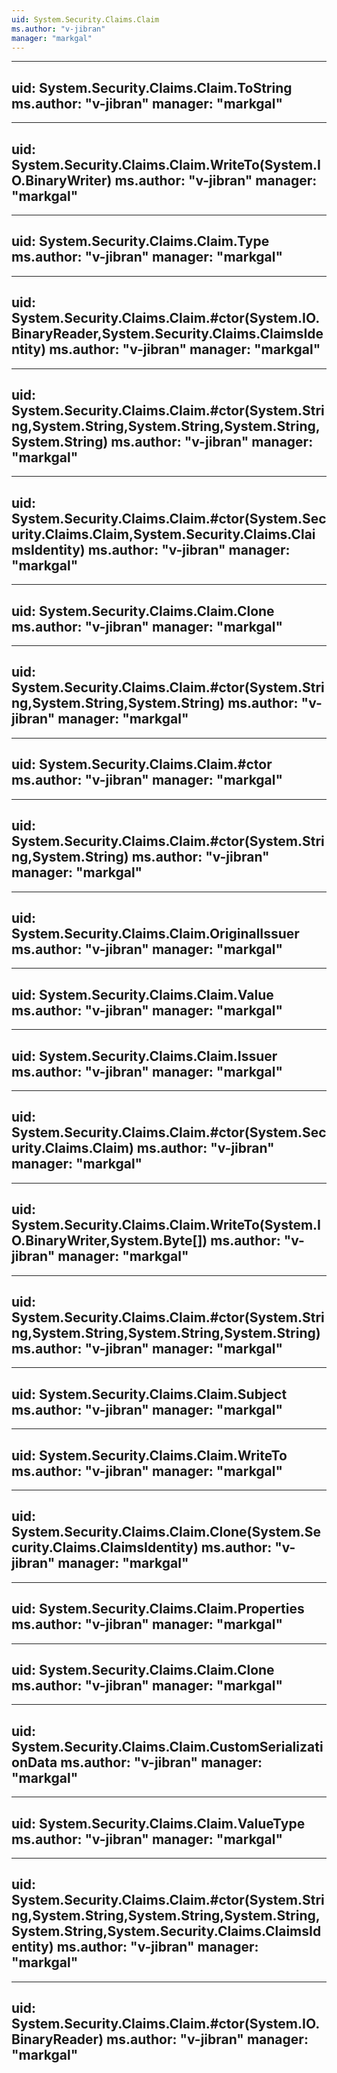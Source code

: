 ```yaml
---
uid: System.Security.Claims.Claim
ms.author: "v-jibran"
manager: "markgal"
---
```


---
uid: System.Security.Claims.Claim.ToString
ms.author: "v-jibran"
manager: "markgal"
---

---
uid: System.Security.Claims.Claim.WriteTo(System.IO.BinaryWriter)
ms.author: "v-jibran"
manager: "markgal"
---

---
uid: System.Security.Claims.Claim.Type
ms.author: "v-jibran"
manager: "markgal"
---

---
uid: System.Security.Claims.Claim.#ctor(System.IO.BinaryReader,System.Security.Claims.ClaimsIdentity)
ms.author: "v-jibran"
manager: "markgal"
---

---
uid: System.Security.Claims.Claim.#ctor(System.String,System.String,System.String,System.String,System.String)
ms.author: "v-jibran"
manager: "markgal"
---

---
uid: System.Security.Claims.Claim.#ctor(System.Security.Claims.Claim,System.Security.Claims.ClaimsIdentity)
ms.author: "v-jibran"
manager: "markgal"
---

---
uid: System.Security.Claims.Claim.Clone
ms.author: "v-jibran"
manager: "markgal"
---

---
uid: System.Security.Claims.Claim.#ctor(System.String,System.String,System.String)
ms.author: "v-jibran"
manager: "markgal"
---

---
uid: System.Security.Claims.Claim.#ctor
ms.author: "v-jibran"
manager: "markgal"
---

---
uid: System.Security.Claims.Claim.#ctor(System.String,System.String)
ms.author: "v-jibran"
manager: "markgal"
---

---
uid: System.Security.Claims.Claim.OriginalIssuer
ms.author: "v-jibran"
manager: "markgal"
---

---
uid: System.Security.Claims.Claim.Value
ms.author: "v-jibran"
manager: "markgal"
---

---
uid: System.Security.Claims.Claim.Issuer
ms.author: "v-jibran"
manager: "markgal"
---

---
uid: System.Security.Claims.Claim.#ctor(System.Security.Claims.Claim)
ms.author: "v-jibran"
manager: "markgal"
---

---
uid: System.Security.Claims.Claim.WriteTo(System.IO.BinaryWriter,System.Byte[])
ms.author: "v-jibran"
manager: "markgal"
---

---
uid: System.Security.Claims.Claim.#ctor(System.String,System.String,System.String,System.String)
ms.author: "v-jibran"
manager: "markgal"
---

---
uid: System.Security.Claims.Claim.Subject
ms.author: "v-jibran"
manager: "markgal"
---

---
uid: System.Security.Claims.Claim.WriteTo
ms.author: "v-jibran"
manager: "markgal"
---

---
uid: System.Security.Claims.Claim.Clone(System.Security.Claims.ClaimsIdentity)
ms.author: "v-jibran"
manager: "markgal"
---

---
uid: System.Security.Claims.Claim.Properties
ms.author: "v-jibran"
manager: "markgal"
---

---
uid: System.Security.Claims.Claim.Clone
ms.author: "v-jibran"
manager: "markgal"
---

---
uid: System.Security.Claims.Claim.CustomSerializationData
ms.author: "v-jibran"
manager: "markgal"
---

---
uid: System.Security.Claims.Claim.ValueType
ms.author: "v-jibran"
manager: "markgal"
---

---
uid: System.Security.Claims.Claim.#ctor(System.String,System.String,System.String,System.String,System.String,System.Security.Claims.ClaimsIdentity)
ms.author: "v-jibran"
manager: "markgal"
---

---
uid: System.Security.Claims.Claim.#ctor(System.IO.BinaryReader)
ms.author: "v-jibran"
manager: "markgal"
---
